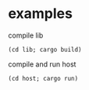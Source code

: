 # examples

compile lib
```
(cd lib; cargo build)
```

compile and run host
```
(cd host; cargo run)
```